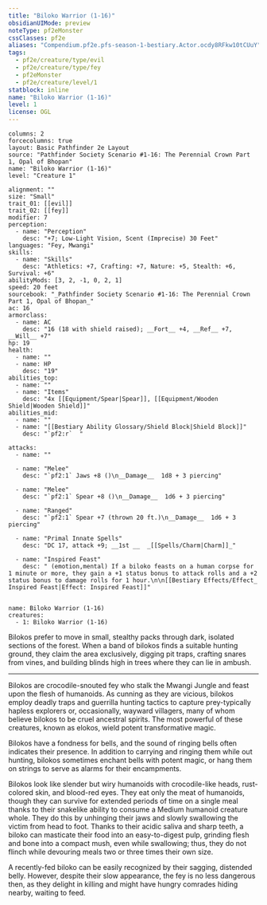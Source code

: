 ```yaml
---
title: "Biloko Warrior (1-16)"
obsidianUIMode: preview
noteType: pf2eMonster
cssClasses: pf2e
aliases: "Compendium.pf2e.pfs-season-1-bestiary.Actor.ocdy8RFkw10tCUuY" 
tags:
  - pf2e/creature/type/evil
  - pf2e/creature/type/fey
  - pf2eMonster
  - pf2e/creature/level/1
statblock: inline
name: "Biloko Warrior (1-16)"
level: 1
license: OGL
---
```


```statblock
columns: 2
forcecolumns: true
layout: Basic Pathfinder 2e Layout
source: "Pathfinder Society Scenario #1-16: The Perennial Crown Part 1, Opal of Bhopan"
name: "Biloko Warrior (1-16)"
level: "Creature 1"

alignment: ""
size: "Small"
trait_01: [[evil]]
trait_02: [[fey]]
modifier: 7
perception:
  - name: "Perception"
    desc: "+7; Low-Light Vision, Scent (Imprecise) 30 Feet"
languages: "Fey, Mwangi"
skills:
  - name: "Skills"
    desc: "Athletics: +7, Crafting: +7, Nature: +5, Stealth: +6, Survival: +6"
abilityMods: [3, 2, -1, 0, 2, 1]
speed: 20 feet
sourcebook: "_Pathfinder Society Scenario #1-16: The Perennial Crown Part 1, Opal of Bhopan_"
ac: 16
armorclass:
  - name: AC
    desc: "16 (18 with shield raised); __Fort__ +4, __Ref__ +7, __Will__ +7"
hp: 19
health:
  - name: ""
  - name: HP
    desc: "19"
abilities_top:
  - name: ""
  - name: "Items"
    desc: "4x [[Equipment/Spear|Spear]], [[Equipment/Wooden Shield|Wooden Shield]]"
abilities_mid:
  - name: ""
  - name: "[[Bestiary Ability Glossary/Shield Block|Shield Block]]"
    desc: "`pf2:r`  "

attacks:
  - name: ""

  - name: "Melee"
    desc: "`pf2:1` Jaws +8 ()\n__Damage__  1d8 + 3 piercing"

  - name: "Melee"
    desc: "`pf2:1` Spear +8 ()\n__Damage__  1d6 + 3 piercing"

  - name: "Ranged"
    desc: "`pf2:1` Spear +7 (thrown 20 ft.)\n__Damage__  1d6 + 3 piercing"

  - name: "Primal Innate Spells"
    desc: "DC 17, attack +9; __1st __  _[[Spells/Charm|Charm]]_"

  - name: "Inspired Feast"
    desc: " (emotion,mental) If a biloko feasts on a human corpse for 1 minute or more, they gain a +1 status bonus to attack rolls and a +2 status bonus to damage rolls for 1 hour.\n\n[[Bestiary Effects/Effect_ Inspired Feast|Effect: Inspired Feast]]"
 
```

```encounter-table
name: Biloko Warrior (1-16)
creatures:
  - 1: Biloko Warrior (1-16)
```



Bilokos prefer to move in small, stealthy packs through dark, isolated sections of the forest. When a band of bilokos finds a suitable hunting ground, they claim the area exclusively, digging pit traps, crafting snares from vines, and building blinds high in trees where they can lie in ambush.

* * *

Bilokos are crocodile-snouted fey who stalk the Mwangi Jungle and feast upon the flesh of humanoids. As cunning as they are vicious, bilokos employ deadly traps and guerrilla hunting tactics to capture prey-typically hapless explorers or, occasionally, wayward villagers, many of whom believe bilokos to be cruel ancestral spirits. The most powerful of these creatures, known as elokos, wield potent transformative magic.

Bilokos have a fondness for bells, and the sound of ringing bells often indicates their presence. In addition to carrying and ringing them while out hunting, bilokos sometimes enchant bells with potent magic, or hang them on strings to serve as alarms for their encampments.

Bilokos look like slender but wiry humanoids with crocodile-like heads, rust-colored skin, and blood-red eyes. They eat only the meat of humanoids, though they can survive for extended periods of time on a single meal thanks to their snakelike ability to consume a Medium humanoid creature whole. They do this by unhinging their jaws and slowly swallowing the victim from head to foot. Thanks to their acidic saliva and sharp teeth, a biloko can masticate their food into an easy-to-digest pulp, grinding flesh and bone into a compact mush, even while swallowing; thus, they do not flinch while devouring meals two or three times their own size.

A recently-fed biloko can be easily recognized by their sagging, distended belly. However, despite their slow appearance, the fey is no less dangerous then, as they delight in killing and might have hungry comrades hiding nearby, waiting to feed.
